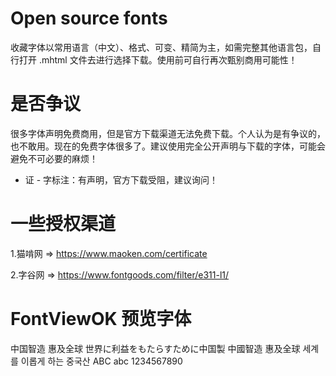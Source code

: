 # Open source fonts
收藏字体以常用语言（中文）、格式、可变、精简为主，如需完整其他语言包，自行打开 .mhtml 文件去进行选择下载。使用前可自行再次甄别商用可能性！


# 是否争议
很多字体声明免费商用，但是官方下载渠道无法免费下载。个人认为是有争议的，也不敢用。现在的免费字体很多了。建议使用完全公开声明与下载的字体，可能会避免不可必要的麻烦！

- 证 - 字标注：有声明，官方下载受阻，建议询问！


# 一些授权渠道
1.猫啃网 => https://www.maoken.com/certificate

2.字谷网 => https://www.fontgoods.com/filter/e311-l1/


# FontViewOK 预览字体
中国智造 惠及全球 世界に利益をもたらすために中国製 中國智造 惠及全球 세계를 이롭게 하는 중국산 ABC abc 1234567890